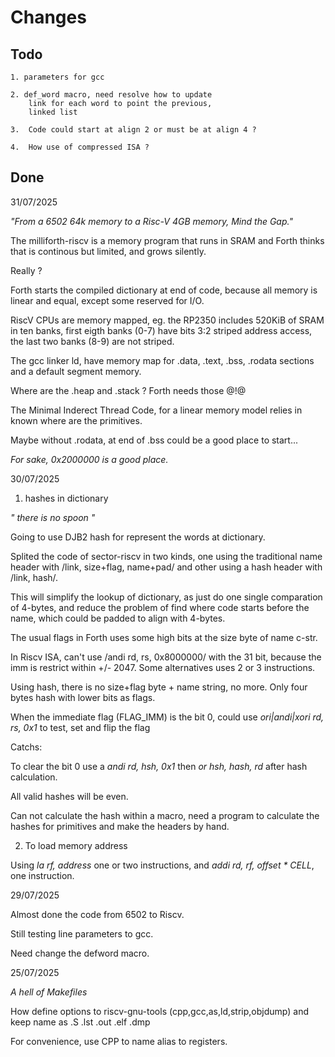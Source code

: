 # Changes

## Todo

    1. parameters for gcc

    2. def_word macro, need resolve how to update
        link for each word to point the previous,
        linked list

    3.  Code could start at align 2 or must be at align 4 ?

    4.  How use of compressed ISA ?

## Done

31/07/2025

_"From a 6502 64k memory to a Risc-V 4GB memory, Mind the Gap."_

The milliforth-riscv is a memory program that runs in SRAM and Forth thinks that is continous but limited, and grows silently. 

Really ?

Forth starts the compiled dictionary at end of code, because all memory is linear and equal, except some reserved for I/O.

RiscV CPUs are memory mapped, eg. the RP2350 includes 520KiB of SRAM in ten banks, first eigth banks (0-7) have bits 3:2 striped address access, the last two banks (8-9) are not striped.

The gcc linker ld, have memory map for .data, .text, .bss, .rodata sections and a default segment memory. 
    
Where are the .heap and .stack ? Forth needs those @!@

The Minimal Inderect Thread Code, for a linear memory model relies in known where are the primitives.
    
Maybe without .rodata, at end of .bss could be a good place to start...
    
 _For sake, 0x2000000 is a good place._

30/07/2025

1. hashes in dictionary

_" there is no spoon "_

Going to use DJB2 hash for represent the words at dictionary.
    
Splited the code of sector-riscv in two kinds, one using the traditional name header with /link, size+flag, name+pad/ and other using a hash header with /link, hash/.

This will simplify the lookup of dictionary, as just do one single comparation of 4-bytes, and reduce the problem of find where code starts before the name, which could be padded to align with 4-bytes.

The usual flags in Forth uses some high bits at the size byte of name c-str. 

In Riscv ISA, can't use /andi rd, rs, 0x8000000/ with the 31 bit, because the imm is restrict within +/- 2047. Some alternatives uses 2 or 3 instructions.

Using hash, there is no size+flag byte + name string, no more. Only four bytes hash with lower bits as flags.

When the immediate flag (FLAG_IMM) is the bit 0, could use _ori|andi|xori rd, rs, 0x1_ to test, set and flip the flag
    
Catchs: 

To clear the bit 0 use a _andi rd, hsh, 0x1_ then _or hsh, hash, rd_ after hash calculation.
        
All valid hashes will be even. 
        
Can not calculate the hash within a macro, need a program to calculate the hashes for primitives and make the headers by hand.

2. To load memory address
    
Using _la rf, address_ one or two instructions, and _addi rd, rf, offset * CELL_, one instruction. 


29/07/2025

Almost done the code from 6502 to Riscv.

Still testing line parameters to gcc.

Need change the defword macro. 

25/07/2025

_A hell of Makefiles_

How define options to riscv-gnu-tools (cpp,gcc,as,ld,strip,objdump) and keep name as .S .lst .out .elf .dmp

For convenience, use CPP to name alias to registers.



